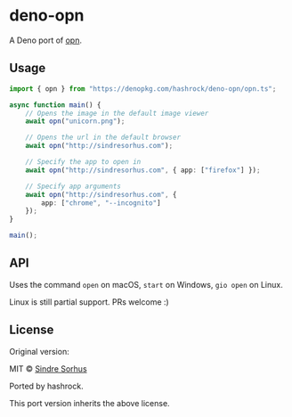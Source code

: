 # deno-opn

A Deno port of [opn](https://github.com/sindresorhus/opn).

## Usage

```typescript
import { opn } from "https://denopkg.com/hashrock/deno-opn/opn.ts";

async function main() {
	// Opens the image in the default image viewer
	await opn("unicorn.png");

	// Opens the url in the default browser
	await opn("http://sindresorhus.com");

	// Specify the app to open in
	await opn("http://sindresorhus.com", { app: ["firefox"] });

	// Specify app arguments
	await opn("http://sindresorhus.com", {
		app: ["chrome", "--incognito"]
	});
}

main();
```

## API

Uses the command `open` on macOS, `start` on Windows, `gio open` on Linux.

Linux is still partial support. PRs welcome :)

## License

Original version:

MIT © [Sindre Sorhus](https://sindresorhus.com)

Ported by hashrock.

This port version inherits the above license.
